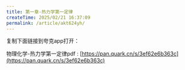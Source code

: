```yaml
---
title: 第一章-热力学第一定律
createTime: 2025/02/21 16:37:09
permalink: /article/akt624yh/
---
```

复制下面链接到夸克app打开：

物理化学-热力学第一定律pdf : [https://pan.quark.cn/s/3ef62e6b363c](https://pan.quark.cn/s/3ef62e6b363c)